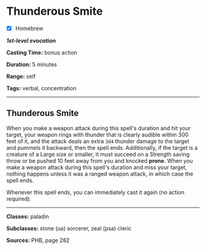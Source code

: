 # Thunderous Smite

- [x] Homebrew

***1st-level evocation***

**Casting Time:** bonus action

**Duration:** 5 minutes

**Range:** self

**Tags:** verbal, concentration

---

## Thunderous Smite
When you make a weapon attack during this spell's duration and hit your target, your weapon rings with thunder that is clearly audible within 300 feet of it, and the attack deals an extra `3d4` thunder damage to the target and pummels it backward, then the spell ends. Additionally, if the target is a creature of a Large size or smaller, it must succeed on a Strength saving throw or be pushed 10 feet away from you and knocked **prone**. When you make a weapon attack during this spell's duration and miss your target, nothing happens unless it was a ranged weapon attack, in which case the spell ends.

Whenever this spell ends, you can immediately cast it again (no action required).

---

**Classes:** paladin

**Subclasses:** stone (ua) sorcerer, zeal (psa) cleric

**Sources:** PHB, page 282
